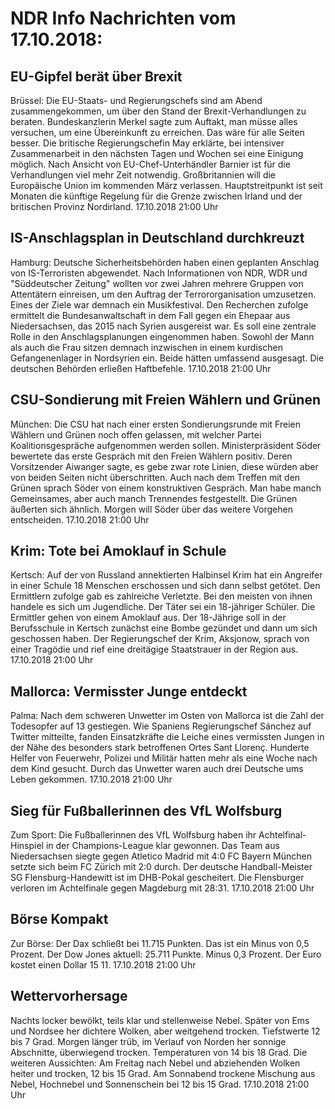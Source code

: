 # NDR Info Nachrichten vom 17.10.2018:


## EU-Gipfel berät über Brexit
Brüssel:   Die EU-Staats- und Regierungschefs sind am Abend zusammengekommen, um über den Stand der Brexit-Verhandlungen zu beraten. Bundeskanzlerin Merkel sagte zum Auftakt, man müsse alles versuchen, um eine Übereinkunft zu erreichen. Das wäre für alle Seiten besser. Die britische Regierungschefin May erklärte, bei intensiver Zusammenarbeit in den nächsten Tagen und Wochen sei eine Einigung möglich. Nach Ansicht von EU-Chef-Unterhändler Barnier ist für die Verhandlungen viel mehr Zeit notwendig. Großbritannien will die Europäische Union im kommenden März verlassen. Hauptstreitpunkt ist seit Monaten die künftige Regelung für die Grenze zwischen Irland und der britischen Provinz Nordirland. 17.10.2018 21:00 Uhr 

## IS-Anschlagsplan in Deutschland durchkreuzt
Hamburg: Deutsche Sicherheitsbehörden haben einen geplanten Anschlag von IS-Terroristen abgewendet. Nach Informationen von NDR, WDR und "Süddeutscher Zeitung" wollten vor zwei Jahren mehrere Gruppen von Attentätern einreisen, um den Auftrag der Terrororganisation umzusetzen. Eines der Ziele war demnach ein Musikfestival. Den Recherchen zufolge ermittelt die Bundesanwaltschaft in dem Fall gegen ein Ehepaar aus Niedersachsen, das 2015 nach Syrien ausgereist war. Es soll eine zentrale Rolle in den Anschlagsplanungen eingenommen haben. Sowohl der Mann als auch die Frau sitzen demnach inzwischen in einem kurdischen Gefangenenlager in Nordsyrien ein. Beide hätten umfassend ausgesagt. Die deutschen Behörden erließen Haftbefehle. 17.10.2018 21:00 Uhr 

## CSU-Sondierung mit Freien Wählern und Grünen
München: Die CSU hat nach einer ersten Sondierungsrunde mit Freien Wählern und Grünen noch offen gelassen, mit welcher Partei Koalitionsgespräche aufgenommen werden sollen. Ministerpräsident Söder bewertete das erste Gespräch mit den Freien Wählern positiv. Deren Vorsitzender Aiwanger sagte, es gebe zwar rote Linien, diese würden aber von beiden Seiten nicht überschritten. Auch nach dem Treffen mit den Grünen sprach Söder von einem konstruktiven Gespräch. Man habe manch Gemeinsames, aber auch manch Trennendes festgestellt. Die Grünen äußerten sich ähnlich. Morgen will Söder über das weitere Vorgehen entscheiden. 17.10.2018 21:00 Uhr 

## Krim: Tote bei Amoklauf in Schule
Kertsch: Auf der von Russland annektierten Halbinsel Krim hat ein Angreifer in einer Schule 18 Menschen erschossen und sich dann selbst getötet. Den Ermittlern zufolge gab es zahlreiche Verletzte. Bei den meisten von ihnen handele es sich um Jugendliche. Der Täter sei ein 18-jähriger Schüler. Die Ermittler gehen von einem Amoklauf aus. Der 18-Jährige soll in der Berufsschule in Kertsch zunächst eine Bombe gezündet und dann um sich geschossen haben. Der Regierungschef der Krim, Aksjonow, sprach von einer Tragödie und rief eine dreitägige Staatstrauer in der Region aus. 17.10.2018 21:00 Uhr 

## Mallorca: Vermisster Junge entdeckt
Palma: Nach dem schweren Unwetter im Osten von Mallorca ist die Zahl der Todesopfer auf 13 gestiegen. Wie Spaniens Regierungschef Sánchez auf Twitter mitteilte, fanden Einsatzkräfte die Leiche eines vermissten Jungen in der Nähe des besonders stark betroffenen Ortes Sant Llorenç. Hunderte Helfer von Feuerwehr, Polizei und Militär hatten mehr als eine Woche nach dem Kind gesucht. Durch das Unwetter waren auch drei Deutsche ums Leben gekommen. 17.10.2018 21:00 Uhr 

## Sieg für Fußballerinnen des VfL Wolfsburg
Zum Sport: Die Fußballerinnen des VfL Wolfsburg haben ihr Achtelfinal-Hinspiel in der Champions-League klar gewonnen. Das Team aus Niedersachsen siegte gegen Atletico Madrid mit 4:0
FC Bayern München setzte sich beim FC Zürich mit 2:0 durch. Der deutsche Handball-Meister SG Flensburg-Handewitt ist im DHB-Pokal gescheitert. Die Flensburger verloren im Achtelfinale gegen Magdeburg mit 28:31. 17.10.2018 21:00 Uhr 

## Börse Kompakt
Zur Börse: Der Dax schließt bei 11.715 Punkten. Das ist ein Minus von 0,5 Prozent. Der Dow Jones aktuell: 25.711 Punkte. Minus 0,3 Prozent. Der Euro kostet einen Dollar 15 11. 17.10.2018 21:00 Uhr 

## Wettervorhersage
Nachts locker bewölkt, teils klar und stellenweise Nebel. Später von Ems und Nordsee her dichtere Wolken, aber weitgehend trocken. Tiefstwerte 12 bis 7 Grad. Morgen länger trüb, im Verlauf von Norden her sonnige Abschnitte, überwiegend trocken. Temperaturen von 14 bis 18 Grad. Die weiteren Aussichten: Am Freitag nach Nebel und abziehenden Wolken heiter und trocken, 12 bis 15 Grad. Am Sonnabend trockene Mischung aus Nebel, Hochnebel und Sonnenschein bei 12 bis 15 Grad. 17.10.2018 21:00 Uhr 
